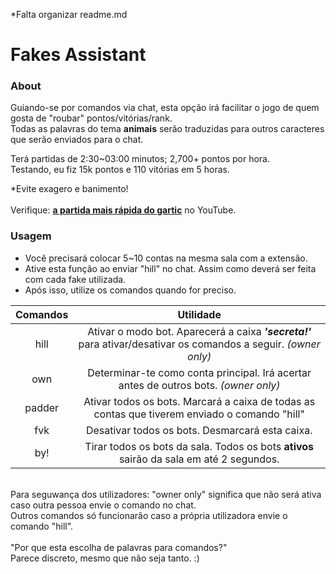*Falta organizar readme.md
# Fakes Assistant

### About
Guiando-se por comandos via chat, esta opção irá facilitar o jogo de quem gosta de "roubar" pontos/vitórias/rank.<br>
Todas as palavras do tema **animais** serão traduzidas para outros caracteres que serão enviados para o chat.<br>

Terá partidas de 2:30~03:00 minutos; 2,700+ pontos por hora.<br>
Testando, eu fiz 15k pontos e 110 vitórias em 5 horas.

\*Evite exagero e banimento!
<br>
<br>
Verifique: **[a partida mais rápida do gartic](https://youtu.be/lgA8M7iCRqQ)** no YouTube.
<br>



### Usagem
- Você precisará colocar 5~10 contas na mesma sala com a extensão.
- Ative esta função ao enviar "hill" no chat. Assim como deverá ser feita com cada fake utilizada.
- Após isso, utilize os comandos quando for preciso.

| Comandos | Utilidade |
| :---: | :---: |
| hill | Ativar o modo bot. Aparecerá a caixa ***'secreta!'*** para ativar/desativar os comandos a seguir. _(owner only)_ |
| own | Determinar-te como conta principal. Irá acertar antes de outros bots. _(owner only)_|
| padder| Ativar todos os bots. Marcará a caixa de todas as contas que tiverem enviado o comando "hill" |
| fvk| Desativar todos os bots. Desmarcará esta caixa. |
| by!| Tirar todos os bots da sala. Todos os bots **ativos** sairão da sala em até 2 segundos. |
<br>
Para seguwança dos utilizadores: "owner only" significa que não será ativa caso outra pessoa envie o comando no chat.<br>
Outros comandos só funcionarão caso a própria utilizadora envie o comando "hill".<br>
<br>
"Por que esta escolha de palavras para comandos?"<br>
Parece discreto, mesmo que não seja tanto. :)
<br>
<br>

